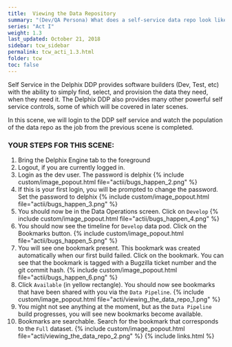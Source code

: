 ```yaml
---
title:  Viewing the Data Repository
summary: "(Dev/QA Persona) What does a self-service data repo look like?"
series: "Act I"
weight: 1.3
last_updated: October 21, 2018
sidebar: tcw_sidebar
permalink: tcw_acti_1.3.html
folder: tcw
toc: false
---
```


Self Service in the Delphix DDP provides software builders (Dev, Test, etc) with the ability to simply find, select, and provision the data they need, when they need it. The Delphix DDP also provides many other powerful self service controls, some of which will be covered in later scenes. 

In this scene, we will login to the DDP self service and watch the population of the data repo as the job from the previous scene is completed.

### YOUR STEPS FOR THIS SCENE:

1. Bring the Delphix Engine tab to the foreground
2. Logout, if you are currently logged in.
3. Login as the dev user. The password is delphix
   {% include custom/image_popout.html file="actii/bugs_happen_2.png" %}
4. If this is your first login, you will be prompted to change the password. Set the password to delphix
   {% include custom/image_popout.html file="actii/bugs_happen_3.png" %}
5. You should now be in the Data Operations screen. Click on `Develop`
   {% include custom/image_popout.html file="actii/bugs_happen_4.png" %}
6. You should now see the timeline for `Develop` data pod. Click on the Bookmarks button.
   {% include custom/image_popout.html file="actii/bugs_happen_5.png" %}
7. You will see one bookmark present. This bookmark was created automatically when our first build failed. Click on the bookmark. You can see that the bookmark is tagged with a Bugzilla ticket number and the git commit hash.
   {% include custom/image_popout.html file="actii/bugs_happen_6.png" %}
8. Click `Available` (in yellow rectangle). You should now see bookmarks that have been shared with you via the `Data Pipeline`.
   {% include custom/image_popout.html file="acti/viewing_the_data_repo_1.png" %}
9. You might not see anything at the moment, but as the `Data Pipeline` build progresses, you will see new bookmarks become available.
10. Bookmarks are searchable. Search for the bookmark that corresponds to the `Full` dataset.
    {% include custom/image_popout.html file="acti/viewing_the_data_repo_2.png" %}
{% include links.html %}